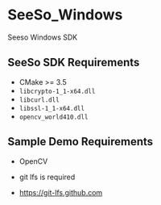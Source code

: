 # SeeSo_Windows
Seeso Windows SDK

## SeeSo SDK Requirements
* CMake >= 3.5
* `libcrypto-1_1-x64.dll`
* `libcurl.dll`
* `libssl-1_1-x64.dll`
* `opencv_world410.dll`

## Sample Demo Requirements
* OpenCV


* git lfs is required
* https://git-lfs.github.com
